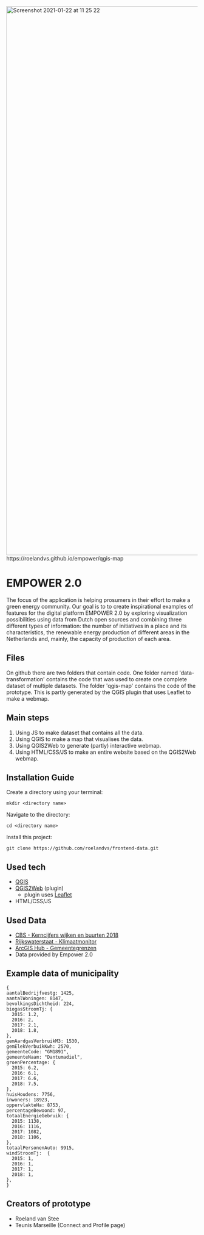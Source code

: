 <img width="1440" alt="Screenshot 2021-01-22 at 11 25 22" src="https://user-images.githubusercontent.com/59770136/105479306-96d70d00-5ca4-11eb-969c-536969b51429.png">
https://roelandvs.github.io/empower/qgis-map

# EMPOWER 2.0
The focus of the application is helping prosumers in their effort to make a green energy community. Our goal is to to create inspirational examples of features for the digital platform EMPOWER 2.0 by exploring visualization possibilities using data from Dutch open sources and combining three different types of information: the number of initiatives in a place and its characteristics, the renewable energy production of different areas in the Netherlands and, mainly, the capacity of production of each area.

## Files
On github there are two folders that contain code. One folder named 'data-transformation' contains the code that was used to create one complete dataset of multiple datasets. The folder 'qgis-map' contains the code of the prototype. This is partly generated by the QGIS plugin that uses Leaflet to make a webmap.

## Main steps
1. Using JS to make dataset that contains all the data.
2. Using QGIS to make a map that visualises the data.
3. Using QGIS2Web to generate (partly) interactive webmap.
4. Using HTML/CSS/JS to make an entire website based on the QGIS2Web webmap.

## Installation Guide
Create a directory using your terminal:
```
mkdir <directory name>
```

Navigate to the directory:
```
cd <directory name>
```

Install this project:
```
git clone https://github.com/roelandvs/frontend-data.git
```

## Used tech
- [QGIS](https://www.qgis.org/en/site/)
- [QGIS2Web](https://plugins.qgis.org/plugins/qgis2web/) (plugin)
  - plugin uses [Leaflet](https://leafletjs.com/reference-1.7.1.html)
- HTML/CSS/JS

## Used Data
- [CBS - Kerncijfers wijken en buurten 2018](https://www.cbs.nl/nl-nl/maatwerk/2018/30/kerncijfers-wijken-en-buurten-2018)
- [Rijkswaterstaat - Klimaatmonitor](https://klimaatmonitor.databank.nl/dashboard/)
- [ArcGIS Hub - Gemeentegrenzen](https://hub.arcgis.com/datasets/e1f0dd70abcb4fceabbc43412e43ad4b_0)
- Data provided by Empower 2.0

## Example data of municipality
```
{
aantalBedrijfvestg: 1425,
aantalWoningen: 8147,
bevolkingsDichtheid: 224,
biogasStroomTj: {
  2015: 1.2,
  2016: 2,
  2017: 2.1,
  2018: 1.8,
},
gemAardgasVerbruikM3: 1530,
gemElekVerbuikKwh: 2570,
gemeenteCode: "GM1891",
gemeenteNaam: "Dantumadiel",
groenPercentage: {
  2015: 6.2,
  2016: 6.1,
  2017: 6.6,
  2018: 7.5,
},
huisHoudens: 7756,
inwoners: 18923,
oppervlakteHa: 8753,
percentageBewoond: 97,
totaalEnergieGebruik: {
  2015: 1138,
  2016: 1116,
  2017: 1082,
  2018: 1106,
},
totaalPersonenAuto: 9915,
windStroomTj:  {
  2015: 1,
  2016: 1,
  2017: 1,
  2018: 1,
},
}
```

## Creators of prototype
- Roeland van Stee
- Teunis Marseille (Connect and Profile page)
